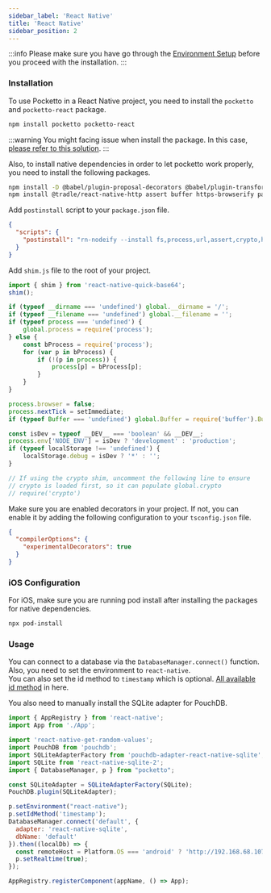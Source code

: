 ```yaml
---
sidebar_label: 'React Native'
title: 'React Native'
sidebar_position: 2
---
```


:::info
Please make sure you have go through the [Environment Setup](/docs/environment-setup) before you proceed with the installation.
:::

### Installation

To use Pocketto in a React Native project, you need to install the `pocketto` and `pocketto-react` package.

```bash
npm install pocketto pocketto-react
```

:::warning
You might facing issue when install the package. In this case, [please refer to this solution](/docs/environment-setup#debug-for-npmyarn-install).
:::

Also, to install native dependencies in order to let pocketto work properly, you need to install the following packages.

```bash
npm install -D @babel/plugin-proposal-decorators @babel/plugin-transform-class-static-block babel-plugin-module-resolver babel-plugin-transform-decorators-legacy rn-nodeify
npm install @tradle/react-native-http assert buffer https-browserify path-browserify process react-native-crypto react-native-get-random-values react-native-level-fs react-native-os react-native-randombytes react-native-sqlite-2 readable-stream stream-browserify url base-64 pouchdb-adapter-react-native-sqlite@3.0.1
```

Add `postinstall` script to your `package.json` file.

```json title="package.json"
{
  "scripts": {
    "postinstall": "rn-nodeify --install fs,process,url,assert,crypto,http,https,os,buffer,stream,path --hack"
  }
}
```

Add `shim.js` file to the root of your project.

```js title="shim.js"
import { shim } from 'react-native-quick-base64';
shim();

if (typeof __dirname === 'undefined') global.__dirname = '/';
if (typeof __filename === 'undefined') global.__filename = '';
if (typeof process === 'undefined') {
    global.process = require('process');
} else {
    const bProcess = require('process');
    for (var p in bProcess) {
        if (!(p in process)) {
            process[p] = bProcess[p];
        }
    }
}

process.browser = false;
process.nextTick = setImmediate;
if (typeof Buffer === 'undefined') global.Buffer = require('buffer').Buffer;

const isDev = typeof __DEV__ === 'boolean' && __DEV__;
process.env['NODE_ENV'] = isDev ? 'development' : 'production';
if (typeof localStorage !== 'undefined') {
    localStorage.debug = isDev ? '*' : '';
}

// If using the crypto shim, uncomment the following line to ensure
// crypto is loaded first, so it can populate global.crypto
// require('crypto')
```

Make sure you are enabled decorators in your project. If not, you can enable it by adding the following configuration to your `tsconfig.json` file.

```json title="tsconfig.json"
{
  "compilerOptions": {
    "experimentalDecorators": true
  }
}
```

### iOS Configuration

For iOS, make sure you are running pod install after installing the packages for native dependencies.

```bash
npx pod-install
```

### Usage

You can connect to a database via the `DatabaseManager.connect()` function. <br />
Also, you need to set the environment to `react-native`. <br />
You can also set the id method to `timestamp` which is optional. [All available id method](/docs/data-modelling/id) in here.

You also need to manually install the SQLite adapter for PouchDB.

```jsx title="index.js"
import { AppRegistry } from 'react-native';
import App from './App';

import 'react-native-get-random-values';
import PouchDB from 'pouchdb';
import SQLiteAdapterFactory from 'pouchdb-adapter-react-native-sqlite';
import SQLite from 'react-native-sqlite-2';
import { DatabaseManager, p } from "pocketto";

const SQLiteAdapter = SQLiteAdapterFactory(SQLite);
PouchDB.plugin(SQLiteAdapter);

p.setEnvironment("react-native");
p.setIdMethod('timestamp');
DatabaseManager.connect('default', {
  adapter: 'react-native-sqlite',
  dbName: 'default'
}).then((localDb) => {
  const remoteHost = Platform.OS === 'android' ? 'http://192.168.68.107:5984' : 'http://localhost:5984';
  p.setRealtime(true);
});

AppRegistry.registerComponent(appName, () => App);
```
